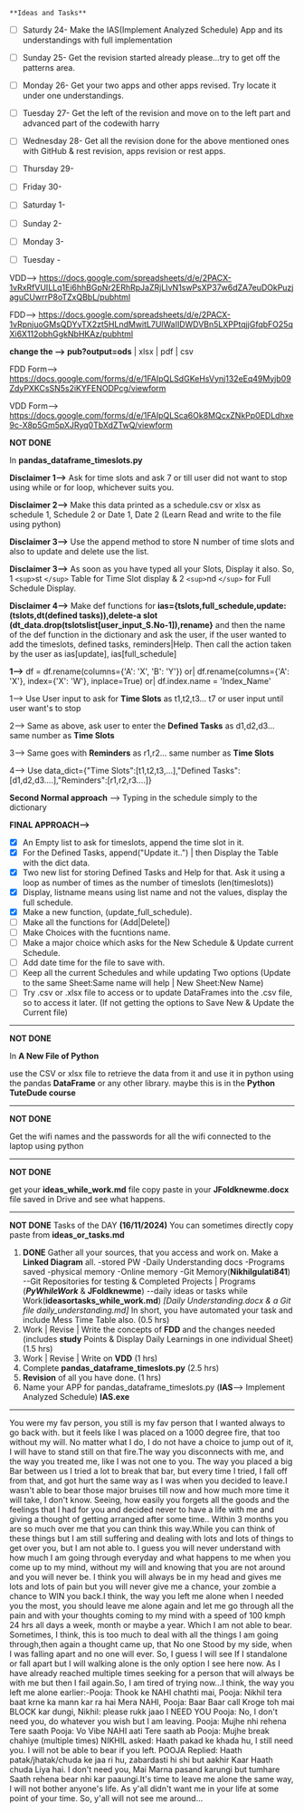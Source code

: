     **Ideas and Tasks**

- [ ] Saturdy 24- Make the IAS(Implement Analyzed Schedule) App and its understandings with full implementation
- [ ] Sunday 25- Get the revision started already please...try to get off the patterns area.
- [ ] Monday 26- Get your two apps and other apps revised. Try locate it under one understandings.
- [ ] Tuesday 27- Get the left of the revision and move on to the left part and advanced part of the codewith harry
- [ ] Wednesday 28- Get all the revision done for the above mentioned ones with GitHub & rest revision, apps revision or rest apps.
- [ ] Thursday 29-
- [ ] Friday 30-
- [ ] Saturday 1-
- [ ] Sunday 2-
- [ ] Monday 3-
- [ ] Tuesday - 


VDD--> https://docs.google.com/spreadsheets/d/e/2PACX-1vRxRfVUILLq1Ei6hhBGpNr2ERhRpJaZRjLIvN1swPsXP37w6dZA7euDOkPuzjaguCUwrrP8oTZxQBbL/pubhtml

FDD--> https://docs.google.com/spreadsheets/d/e/2PACX-1vRpnjuoGMsQDYyTX2zt5HLndMwitL7UlWaIIDWDVBn5LXPPtqjjGfqbFO25qXi6X112obhGgkNbHKAz/pubhtml

**change the --> pub?output=ods** | xlsx | pdf | csv

FDD Form--> https://docs.google.com/forms/d/e/1FAIpQLSdGKeHsVynj132eEq49Myjb09ZdyPXKCsSN5s2iKYFENODPcg/viewform

VDD Form--> https://docs.google.com/forms/d/e/1FAIpQLSca6Ok8MQcxZNkPp0EDLdhxe9c-X8p5Gm5pXJRyq0TbXdZTwQ/viewform

**NOT DONE**

In **pandas_dataframe_timeslots.py**

**Disclaimer 1-->** Ask for time slots and ask 7 or till user
did not want to stop using while or for loop, whichever suits you.

**Disclaimer 2-->** Make this data printed as a schedule.csv or xlsx as schedule 1, Schedule 2 or Date 1, Date 2 (Learn Read and write to the file using python)

**Disclaimer 3-->** Use the append method to store N number of time slots and also to update and delete use the list.

**Disclaimer 3-->** As soon as you have typed all your Slots, Display it also. So, 1 `<sup>`st `</sup>` Table for Time Slot display & 2 `<sup>`nd `</sup>` for Full Schedule Display.

**Disclaimer 4-->** Make def functions for **ias={tslots,full_schedule,update:(tslots,dt(defined tasks)),delete-a slot (dt_data.drop(tslotslist[user_input_S.No-1]),rename}** and then the name of the def function in the dictionary and ask the user, if the user wanted to add the timeslots, defined tasks, reminders|Help. Then call the action taken by the user as ias[update], ias[full_schedule]

**1-->**  df = df.rename(columns={'A': 'X', 'B': 'Y'}) or| df.rename(columns={'A': 'X'}, index={'X': 'W'}, inplace=True) or| df.index.name = 'Index_Name'

1--> Use User input to ask for **Time Slots** as t1,t2,t3... t7 or user input until user want's to stop

2--> Same as above, ask user to enter the **Defined Tasks** as d1,d2,d3... same number as **Time Slots**

3--> Same goes with **Reminders** as r1,r2... same number as **Time Slots**

4--> Use data_dict={"Time Slots":[t1,t2,t3,...],"Defined Tasks":[d1,d2,d3....],"Reminders":[r1,r2,r3....]}

**Second Normal approach** --> Typing in the schedule simply to the dictionary

**FINAL APPROACH-->**

- [X] An Empty list to ask for timeslots, append the time slot in it.
- [X] For the Defined Tasks, append("Update it..") | then Display the Table with the dict data.
- [X] Two new list for storing Defined Tasks and Help for that. Ask it using a loop as number of times as the number of timeslots (len(timeslots))
- [X] Display, listname means using list name and not the values, display the full schedule.
- [X] Make a new function, (update_full_schedule).
- [ ] Make all the functions for (Add|Delete|)
- [ ] Make Choices with the fucntions name.
- [ ] Make a major choice which asks for the New Schedule & Update current Schedule.
- [ ] Add date time for the file to save with.
- [ ] Keep all the current Schedules and while updating Two options (Update to the same Sheet:Same name will help | New Sheet:New Name)
- [ ] Try .csv or .xlsx file to access or to update DataFrames into the .csv file, so to access it later. (If not getting the options to Save New & Update the Current file)

---

**NOT DONE**

In **A New File of Python**

use the CSV or xlsx file to retrieve the data from it and use it in python using the pandas **DataFrame** or any other library. maybe this is in the **Python TuteDude course**

---

**NOT DONE**

Get the wifi names and the passwords for all the wifi connected to the laptop using python

---

**NOT DONE**

get your **ideas_while_work.md** file copy paste in your **JFoldknewme.docx** file saved in Drive and see what happens.

---

**NOT DONE** Tasks of the DAY **(16/11/2024)**
You can sometimes directly copy paste from **ideas_or_tasks.md**

1. **DONE** Gather all your sources, that you access and work on. Make a **Linked Diagram** all. -stored PW -Daily Understanding docs -Programs saved -physical memory -Online memory -Git Memory(**Nikhilgulati841**) --Git Repositories for testing & Completed Projects | Programs (**_PyWhileWork_** & **JFoldknewme**) --daily ideas or tasks while Work(**ideasortasks_while_work.md**) *[Daily Understanding.docx & a Git file daily_understanding.md]*  In short, you have automated your task and include Mess Time Table also.  (0.5 hrs)
2. Work | Revise | Write the concepts of **FDD** and the changes needed (includes **study** Points & Display Daily Learnings in one individual Sheet) (1.5 hrs)
3. Work | Revise | Write on **VDD** (1 hrs)
4. Complete **pandas_dataframe_timeslots.py** (2.5 hrs)
5. **Revision** of all you have done. (1 hrs)
6. Name your APP for pandas_dataframe_timeslots.py (**IAS**--> Implement Analyzed Schedule) **IAS.exe**

---

You were my fav person, you still is my fav person that I wanted always to go back with.
but it feels like I was placed on a 1000 degree fire, that too without my will.
No matter what I do, I do not have a choice to jump out of it, I will have to stand still on that fire.The way you disconnects with me, and the way you treated me, like I was not one to you.
The way you placed a big Bar between us
I tried a lot to break that bar, but every time I tried, I fall off from that, and got hurt the same way as I was when you decided to leave.I wasn't able to bear those major bruises till now and how much more time it will take, I don't know.
Seeing, how easily you forgets all the goods and the feelings that I had for you and decided never to have a life with me and giving a thought of getting arranged after some time.. Within 3 months you are so much over me that you can think this way.While you can think of these things but I am still suffering and dealing with lots and lots of things to get over you, but I am not able to. I guess you will never understand with how much I am going through everyday and what happens to me when you come up to my mind, without my will and knowing that you are not around and you will never be. I think you will always be in my head and gives me lots and lots of pain but you will never give me a chance, your zombie a chance to WIN you back.I think, the way you left me alone when I needed you the most, you should leave me alone again and let me go through all the pain and with your thoughts coming to my mind with a speed of 100 kmph 24 hrs all days a week, month or maybe a year. Which I am not able to bear.
Sometimes, I think, this is too much to deal with all the things I am going through,then again a thought came up,
that No one Stood by my side, when I was falling apart and no one will ever.
So, I guess I will see If I standalone or fall apart
but I will walking alone is the only option I see here now.
As I have already reached multiple times seeking for a person that will always be with me but then I fail again.So, I am tired of trying now...I think, the way you left me alone earlier:-Pooja: Thook ke NAHI chathti mai,
Pooja: Nikhil tera baat krne ka mann kar ra hai Mera NAHI,
Pooja: Baar Baar call Kroge toh mai BLOCK kar dungi,
Nikhil: please rukk jaao I NEED YOU
Pooja: No, I don't need you, do whatever you wish but I am leaving.
Pooja: Mujhe nhi rehena Tere saath
Pooja: Vo Vibe NAHI aati Tere saath ab
Pooja: Mujhe break chahiye (multiple times)
NIKHIL asked: Haath pakad ke khada hu, I still need you. I will not be able to bear if you left.
POOJA Replied: Haath patak/jhatak/chuda ke jaa ri hu, zabardasti hi shi but aakhir Kaar Haath chuda Liya hai.
I don't need you, Mai Marna pasand karungi but tumhare Saath rehena bear nhi kar paaungi.It's time to leave me alone the same way, I will not bother anyone's life. As y'all didn't want me in your life at some point of your time. So, y'all will not see me around...
